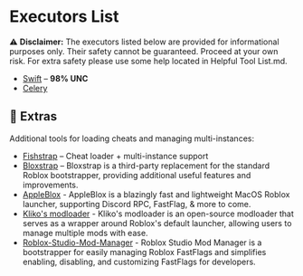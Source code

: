 # Executors List  
⚠ **Disclaimer:** The executors listed below are provided for informational purposes only. Their safety cannot be guaranteed. Proceed at your own risk. For extra safety please use some help located in Helpful Tool List.md.

- [Swift](https://getswift.gg/) – **98% UNC**
- [Celery](https://discord.gg/celery)
  
## 🔹 Extras  
Additional tools for loading cheats and managing multi-instances:  

- [Fishstrap](https://github.com/fishstrap/fishstrap/releases/tag/v2.9.1.1) – Cheat loader + multi-instance support  
- [Bloxstrap](https://github.com/bloxstraplabs/bloxstrap/releases/tag/v2.9.0) – Bloxstrap is a third-party replacement for the standard Roblox bootstrapper, providing additional useful features and improvements.
- [AppleBlox](https://appleblox.com) - AppleBlox is a blazingly fast and lightweight MacOS Roblox launcher, supporting Discord RPC, FastFlag, & more to come.
- [Kliko's modloader](https://klikosmodloader.com) - Kliko's modloader is an open-source modloader that serves as a wrapper around Roblox's default launcher, allowing users to manage multiple mods with ease.
- [Roblox-Studio-Mod-Manager](https://github.com/MaximumADHD/Roblox-Studio-Mod-Manager/releases/tag/v2024.12.18) - Roblox Studio Mod Manager is a bootstrapper for easily managing Roblox FastFlags and simplifies enabling, disabling, and customizing FastFlags for developers.
